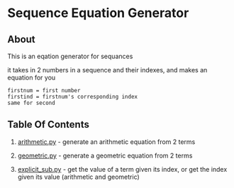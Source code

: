 # Sequence Equation Generator
## About
This is an eqation generator for sequances

it takes in 2 numbers in a sequence and their indexes, and makes an equation for you

```
firstnum = first number
firstind = firstnum's corresponding index
same for second
```

## Table Of Contents
1. [arithmetic.py](https://github.com/The-6th-Champion/Random-Scripts/blob/master/Sequence-equations/arithmetic.py) - generate an arithmetic equation from 2 terms

2. [geometric.py](https://github.com/The-6th-Champion/Random-Scripts/blob/master/Sequence-equations/geometric.py) - generate a geometric equation from 2 terms

3. [explicit_sub.py](https://github.com/The-6th-Champion/Random-Scripts/blob/master/Sequence-equations/explicit_sub.py) - get the value of a term given its index, or get the index given its value (arithmetic and geometric)